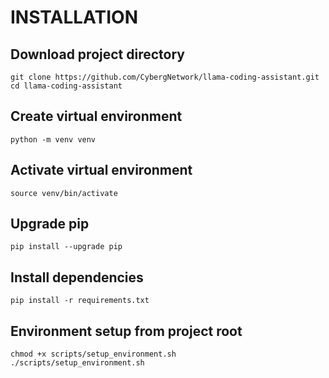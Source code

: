 # INSTALLATION

## Download project directory
```
git clone https://github.com/CybergNetwork/llama-coding-assistant.git
cd llama-coding-assistant
```
## Create virtual environment
```
python -m venv venv
```
## Activate virtual environment
```
source venv/bin/activate
```
## Upgrade pip
```
pip install --upgrade pip
```
## Install dependencies
```
pip install -r requirements.txt
```
## Environment setup from project root
```
chmod +x scripts/setup_environment.sh
./scripts/setup_environment.sh
```
